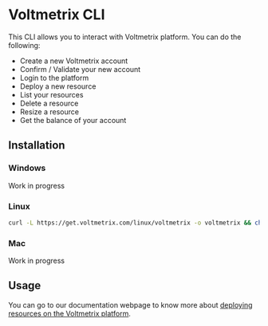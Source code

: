 # Voltmetrix CLI

This CLI allows you to interact with Voltmetrix platform. You can do the following:

- Create a new Voltmetrix account
- Confirm / Validate your new account
- Login to the platform
- Deploy a new resource
- List your resources
- Delete a resource
- Resize a resource
- Get the balance of your account

## Installation

### Windows

Work in progress

### Linux

```bash
curl -L https://get.voltmetrix.com/linux/voltmetrix -o voltmetrix && chmod +x voltmetrix
```

### Mac

Work in progress

## Usage

You can go to our documentation webpage to know more about [deploying resources on the Voltmetrix platform](https://voltmetrix.com/docs/).

